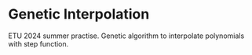 # Genetic Interpolation
ETU 2024 summer practise. Genetic algorithm to interpolate polynomials with step function.

